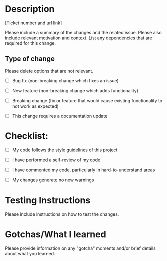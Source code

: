 # Description

[Ticket number and url link]

Please include a summary of the changes and the related issue. Please also include relevant motivation and context. List any dependencies that are required for this change.



## Type of change

Please delete options that are not relevant.

- [ ] Bug fix (non-breaking change which fixes an issue)
- [ ] New feature (non-breaking change which adds functionality)
- [ ] Breaking change (fix or feature that would cause existing functionality to not work as expected)
- [ ] This change requires a documentation update



# Checklist:

- [ ] My code follows the style guidelines of this project
- [ ] I have performed a self-review of my code
- [ ] I have commented my code, particularly in hard-to-understand areas
- [ ] My changes generate no new warnings



# Testing Instructions
Please include instructions on how to test the changes.



# Gotchas/What I learned
Please provide information on any "gotcha" moments and/or brief details about what you learned.

